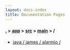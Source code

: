 ```yaml
---
layout: docs-index
title: Documentation Pages
---
```

#### [.](./../../../index) > [app](./../../index) > [src](./../index) > [main](./index) > **/**

- [java / james / alarmio / ](java/james/alarmio/)
